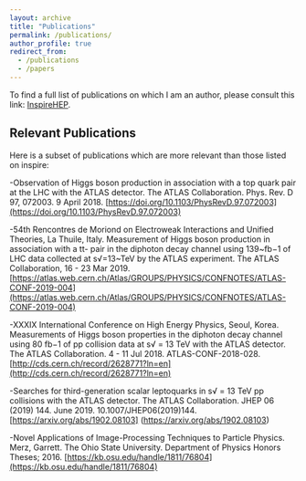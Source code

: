 ```yaml
---
layout: archive
title: "Publications"
permalink: /publications/
author_profile: true
redirect_from:
  - /publications
  - /papers
---
```



To find a full list of publications on which I am an author, 
please consult this link: [InspireHEP](http://inspirehep.net/search?ln=en&ln=en&p=Merz%2C+Garrett+William&of=hb&action_search=Search&sf=earliestdate&so=d&rm=&rg=25&sc=0).

## Relevant Publications

Here is a subset of publications which are more relevant than those listed on inspire:


-Observation of Higgs boson production in association with a top quark pair at the LHC with the ATLAS detector. The ATLAS Collaboration. Phys. Rev. D 97, 072003. 9 April 2018. [https://doi.org/10.1103/PhysRevD.97.072003](https://doi.org/10.1103/PhysRevD.97.072003)

-54th Rencontres de Moriond on Electroweak Interactions and Unified Theories, La Thuile, Italy. Measurement of Higgs boson production in association with a tt- pair in the diphoton decay channel using 139~fb−1 of LHC data collected at s√=13~TeV by the ATLAS experiment. The ATLAS Collaboration, 16 - 23 Mar 2019. [https://atlas.web.cern.ch/Atlas/GROUPS/PHYSICS/CONFNOTES/ATLAS-CONF-2019-004](https://atlas.web.cern.ch/Atlas/GROUPS/PHYSICS/CONFNOTES/ATLAS-CONF-2019-004)

-XXXIX International Conference on High Energy Physics, Seoul, Korea. Measurements of Higgs boson properties in the diphoton decay channel using 80 fb−1 of pp collision data at s√ = 13 TeV with the ATLAS detector. The ATLAS Collaboration. 4 - 11 Jul 2018. ATLAS-CONF-2018-028. [http://cds.cern.ch/record/2628771?ln=en](http://cds.cern.ch/record/2628771?ln=en) 

-Searches for third-generation scalar leptoquarks in s√ = 13 TeV pp collisions with the ATLAS detector. The ATLAS Collaboration. JHEP 06 (2019) 144. June 2019. 10.1007/JHEP06(2019)144. [https://arxiv.org/abs/1902.08103] (https://arxiv.org/abs/1902.08103)

-Novel Applications of Image-Processing Techniques to Particle Physics. Merz, Garrett. The Ohio State University. Department of Physics Honors Theses; 2016. [https://kb.osu.edu/handle/1811/76804](https://kb.osu.edu/handle/1811/76804)
